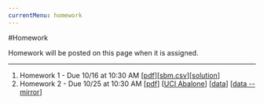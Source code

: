 ```yaml
---
currentMenu: homework
---
```


#Homework

Homework will be posted on this page when it is assigned.

---

1. Homework 1 - Due 10/16 at 10:30 AM [[pdf](https://github.com/icme/cme193/raw/gh-pages/hw/2018_fall/hw1/hw1.pdf)][[sbm.csv](https://github.com/icme/cme193/raw/gh-pages/hw/2018_fall/hw1/sbm.csv)][[solution](https://github.com/icme/cme193/raw/gh-pages/hw/2018_fall/hw1/solution/)]
2. Homework 2 - Due 10/25 at 10:30 AM [[pdf](https://github.com/icme/cme193/raw/gh-pages/hw/2018_fall/hw2/hw2.pdf)] [[UCI Abalone](https://archive.ics.uci.edu/ml/datasets/abalone)] [[data](https://archive.ics.uci.edu/ml/machine-learning-databases/abalone/abalone.data)]  [[data -- mirror](https://github.com/icme/cme193/raw/gh-pages/hw/2018_fall/hw2/abalone.data)]
